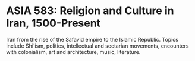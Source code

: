 # ASIA 583: Religion and Culture in Iran, 1500-Present

Iran from the rise of the Safavid empire to the Islamic Republic. Topics include Shi'ism, politics, intellectual and sectarian movements, encounters with colonialism, art and architecture, music, literature.